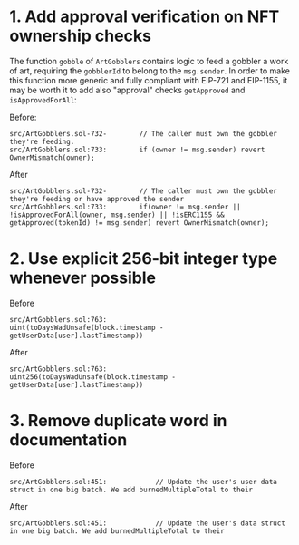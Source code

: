 # 1. Add approval verification on NFT ownership checks

The function `gobble` of `ArtGobblers` contains logic to feed a gobbler a work of art, requiring the `gobblerId` to belong to the `msg.sender`. 
In order to make this function more generic and fully compliant with EIP-721 and EIP-1155, it may be worth it to add also "approval" checks `getApproved` and `isApprovedForAll`:

Before:
```
src/ArtGobblers.sol-732-        // The caller must own the gobbler they're feeding.
src/ArtGobblers.sol:733:        if (owner != msg.sender) revert OwnerMismatch(owner);
```

After
```
src/ArtGobblers.sol-732-        // The caller must own the gobbler they're feeding or have approved the sender
src/ArtGobblers.sol:733:        if(owner != msg.sender || !isApprovedForAll(owner, msg.sender) || !isERC1155 && getApproved(tokenId) != msg.sender) revert OwnerMismatch(owner);
```

# 2. Use explicit 256-bit integer type whenever possible

Before
```
src/ArtGobblers.sol:763:            uint(toDaysWadUnsafe(block.timestamp - getUserData[user].lastTimestamp))
```

After
```
src/ArtGobblers.sol:763:            uint256(toDaysWadUnsafe(block.timestamp - getUserData[user].lastTimestamp))
```

# 3. Remove duplicate word in documentation

Before
```
src/ArtGobblers.sol:451:            // Update the user's user data struct in one big batch. We add burnedMultipleTotal to their
```

After
```
src/ArtGobblers.sol:451:            // Update the user's data struct in one big batch. We add burnedMultipleTotal to their
```
